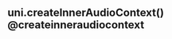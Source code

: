 ## uni.createInnerAudioContext() @createinneraudiocontext

<!-- UTSAPIJSON.createInnerAudioContext.description -->

<!-- UTSAPIJSON.createInnerAudioContext.param -->

<!-- UTSAPIJSON.createInnerAudioContext.returnValue -->

<!-- UTSAPIJSON.createInnerAudioContext.compatibility -->

<!-- UTSAPIJSON.createInnerAudioContext.tutorial -->

<!-- UTSAPIJSON.general_type.name -->

<!-- UTSAPIJSON.general_type.param -->